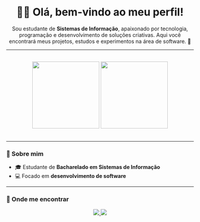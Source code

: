 <h1 align="center">👋🏽 Olá, bem-vindo ao meu perfil!</h1>

<p align="center">
Sou estudante de <b>Sistemas de Informação</b>, apaixonado por tecnologia, programação e desenvolvimento de soluções criativas.  
Aqui você encontrará meus projetos, estudos e experimentos na área de software. 🚀
</p>

---

 <br>
<div align="center">
  <img height="180em" src = "https://github-readme-stats.vercel.app/api?username=grazifelix&show_icons=true&theme=onedark&border_radius=10&bg_color=0e1117"/>
  <img height="180em" src="https://github-readme-stats.vercel.app/api/top-langs/?username=grazifelix&layout=compact&theme=onedark&border_radius=10&bg_color=0e1117"/>
</div>
</br>

---

### 🌱 Sobre mim
- 🎓 Estudante de **Bacharelado em Sistemas de Informação**  
- 💻 Focado em **desenvolvimento de software**  

---

### 🔗 Onde me encontrar
<div align="center">
  <a href="mailto:luis.hengs@gmail.com" target="_blank">
    <img src="https://img.shields.io/badge/-Gmail-D14836?style=for-the-badge&logo=gmail&logoColor=white">
  </a>
  <a href="https://www.linkedin.com/in/luis-hengs" target="_blank">
    <img src="https://img.shields.io/badge/-LinkedIn-0077B5?style=for-the-badge&logo=linkedin&logoColor=white">
  </a>
</div>







